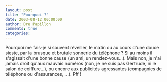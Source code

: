 ```yaml
---
layout: post
title: "Pourquoi ?"
date: 2003-08-12 00:00:00
author: Dre Papillon
comments: true
categories: 
---
```



Pourquoi me fais-je si souvent réveiller, le matin ou au cours d'une douce sieste, par la brusque et brutale sonnerie du téléphone ? Si au moins il s'agissait d'une bonne cause (un ami, un rendez-vous...). Mais non, je n'ai jamais droit qu'aux mauvais numéros (non, je ne suis pas Gertrude, ni le salon de coiffure...), ou encore aux publicités agressantes (compagnies de téléphone ou d'assurances, ...). Pff !
